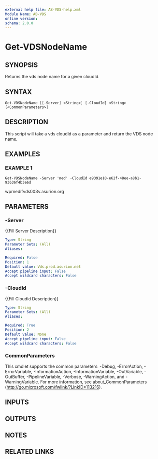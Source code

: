 ```yaml
---
external help file: AB-VDS-help.xml
Module Name: AB-VDS
online version:
schema: 2.0.0
---
```


# Get-VDSNodeName

## SYNOPSIS
Returns the vds node name for a given cloudId.

## SYNTAX

```
Get-VDSNodeName [[-Server] <String>] [-CloudId] <String> [<CommonParameters>]
```

## DESCRIPTION
This script will take a vds cloudId as a parameter and return the VDS node name.

## EXAMPLES

### EXAMPLE 1
```
Get-VDSNodeName -Server 'ned' -CloudId e9391e10-e62f-48ee-a8b1-93636f4b3e6d
```

wprnedifvds003v.asurion.org

## PARAMETERS

### -Server
{{Fill Server Description}}

```yaml
Type: String
Parameter Sets: (All)
Aliases:

Required: False
Position: 1
Default value: Vds.prod.asurion.net
Accept pipeline input: False
Accept wildcard characters: False
```

### -CloudId
{{Fill CloudId Description}}

```yaml
Type: String
Parameter Sets: (All)
Aliases:

Required: True
Position: 2
Default value: None
Accept pipeline input: False
Accept wildcard characters: False
```

### CommonParameters
This cmdlet supports the common parameters: -Debug, -ErrorAction, -ErrorVariable, -InformationAction, -InformationVariable, -OutVariable, -OutBuffer, -PipelineVariable, -Verbose, -WarningAction, and -WarningVariable.
For more information, see about_CommonParameters (http://go.microsoft.com/fwlink/?LinkID=113216).

## INPUTS

## OUTPUTS

## NOTES

## RELATED LINKS
